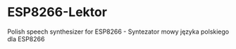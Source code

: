 # ESP8266-Lektor
Polish speech synthesizer for ESP8266 - Syntezator mowy języka polskiego dla ESP8266
